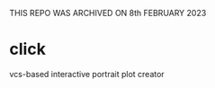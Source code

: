 THIS REPO WAS ARCHIVED ON 8th FEBRUARY 2023




# click

vcs-based interactive portrait plot creator
